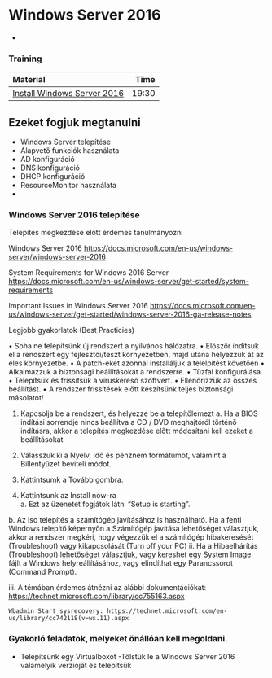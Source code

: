 # Windows Server 2016

*

### Training

| Material                                                                                                    |  Time |
| :---------------------------------------------------------------------------------------------------------- | ----: |
| [Install Windows Server 2016 ](https://www.youtube.com/watch?v=lgOlK9sgY08) | 19:30 |

## Ezeket fogjuk megtanulni

- Windows Server telepítése
- Alapvető funkciók használata
- AD konfiguráció
- DNS konfiguráció
- DHCP konfiguráció
- ResourceMonitor használata
-


### Windows Server 2016 telepítése

Telepítés megkezdése előtt érdemes tanulmányozni

Windows Server 2016
https://docs.microsoft.com/en-us/windows-server/windows-server-2016

System Requirements for Windows 2016 Server
https://docs.microsoft.com/en-us/windows-server/get-started/system-requirements

Important Issues in Windows Server 2016
https://docs.microsoft.com/en-us/windows-server/get-started/windows-server-2016-ga-release-notes


Legjobb gyakorlatok (Best Practicies)

•	Soha ne telepítsünk új rendszert a nyilvános hálózatra.
•	Először indítsuk el a rendszert egy fejlesztői/teszt környezetben, majd utána helyezzük át az éles környezetbe.
•	A patch-eket azonnal installáljuk a telelpítést követően
•	Alkalmazzuk a biztonsági beállításokat a rendszerre.
•	Tűzfal konfigurálása.
•	Telepítsük és frissítsük a víruskereső szoftvert.
•	Ellenőrizzük az összes beállítást.
•	A rendszer frissítések előtt készítsünk teljes biztonsági másolatot!
 
1. Kapcsolja be a rendszert, és helyezze be a telepítőlemezt
a. Ha a BIOS indítási sorrendje nincs beállítva a CD / DVD meghajtóról történő indításra, akkor a telepítés megkezdése előtt módosítani kell ezeket a beállításokat




2. Válasszuk ki a Nyelv, Idő és pénznem formátumot, valamint a Billentyűzet beviteli módot.
3. Kattintsumk a Tovább gombra.
 

 
4. Kattintsunk az Install now-ra	 
a. Ezt az üzenetet fogjátok látni “Setup is starting”.


 	 

b. Az iso telepítés a számítógép javításához is használható.
Ha a fenti Windows telepítő képernyőn a Számítógép javítása lehetőséget választjuk, akkor a rendszer megkéri, hogy végezzük el a számítógép hibakeresését (Troubleshoot) vagy kikapcsolását (Turn off your PC)
	ii. Ha a Hibaelhárítás (Troubleshoot) lehetőséget választjuk, vagy kereshet egy System Image fájlt a Windows helyreállításához, vagy elindíthat egy Parancssorot (Command Prompt).

iii. A témában érdemes átnézni az alábbi dokumentációkat:
https://technet.microsoft.com/library/cc755163.aspx

	Wbadmin Start sysrecovery: https://technet.microsoft.com/en- us/library/cc742118(v=ws.11).aspx


### Gyakorló feladatok, melyeket önállóan kell megoldani.

- Telepítsünk egy Virtualboxot
-Tölstük le a Windows Server 2016 valamelyik verzióját és telepítsük
